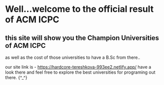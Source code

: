 # Well...welcome to the official result of ACM ICPC

## this site will show you the Champion Universities of ACM ICPC
as well as the cost of those universities to have a B.Sc from there..

our site link is - https://hardcore-tereshkova-993ee2.netlify.app/
have a look there and feel free to explore the best universities for programing out there. {^_^}
